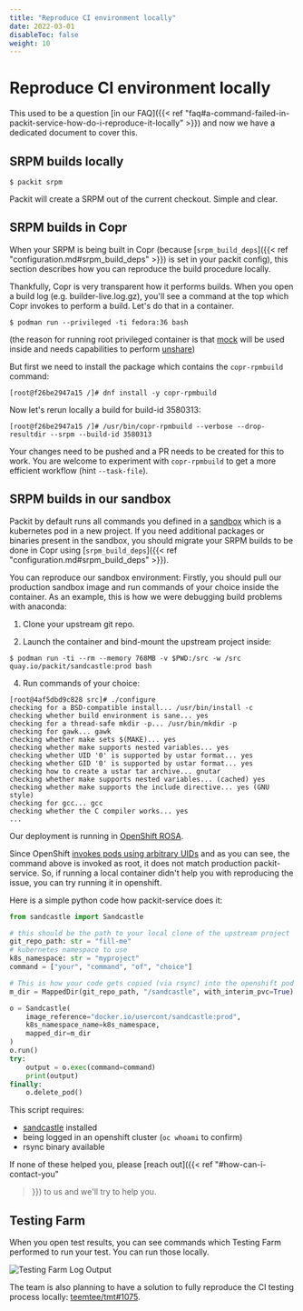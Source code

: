 ```yaml
---
title: "Reproduce CI environment locally"
date: 2022-03-01
disableToc: false
weight: 10
---
```


# Reproduce CI environment locally

This used to be a question [in our FAQ]({{< ref
"faq#a-command-failed-in-packit-service-how-do-i-reproduce-it-locally" >}}) and
now we have a dedicated document to cover this.


## SRPM builds locally

```
$ packit srpm
```

Packit will create a SRPM out of the current checkout. Simple and clear.


## SRPM builds in Copr

When your SRPM is being built in Copr (because [`srpm_build_deps`]({{< ref
"configuration.md#srpm_build_deps" >}}) is set in your packit config), this
section describes how you can reproduce the build procedure locally.

Thankfully, Copr is very transparent how it performs builds. When you open a
build log (e.g. builder-live.log.gz), you'll see a command at the top which
Copr invokes to perform a build. Let's do that in a container.

```
$ podman run --privileged -ti fedora:36 bash
```

(the reason for running root privileged container is that
[mock](https://github.com/rpm-software-management/mock) will be used inside and
needs capabilities to perform
[unshare](https://man7.org/linux/man-pages/man1/unshare.1.html))

But first we need to install the package which contains the `copr-rpmbuild` command:
```
[root@f26be2947a15 /]# dnf install -y copr-rpmbuild
```

Now let's rerun locally a build for build-id 3580313:
```
[root@f26be2947a15 /]# /usr/bin/copr-rpmbuild --verbose --drop-resultdir --srpm --build-id 3580313
```

Your changes need to be pushed and a PR needs to be created for this to work.
You are welcome to experiment with `copr-rpmbuild` to get a more efficient
workflow (hint `--task-file`).

<!--
I am deliberately making this a HTML comment. One can actually feed this json into copr-rpmbuild and not have a build-id.
{"appstream": true,
 "background": false,
 "build_id": 3580370,
 "chroot": "fedora-36-x86_64",
 "project_dirname": "TomasTomecek-cockpit-2-stg",
 "project_name": "TomasTomecek-cockpit-2-stg",
 "project_owner": "packit",
 "sandbox": "packit/TomasTomecek-cockpit-2-stg--packit",
 "source_json": "{\"builddeps\": \"https://download.copr.fedorainfracloud.org/results/packit/packit-dev/fedora-35-x86_64/03543667-packit/packit-0.46.1.dev21+gb9fc3f9-1.20220224155042545406.main.21.gb9fc3f9.fc35.noarch.rpm https://download.copr.fedorainfracloud.org/results/packit/packit-dev/fedora-35-x86_64/03543667-packit/python3-packit-0.46.1.dev21+gb9fc3f9-1.20220224155042545406.main.21.gb9fc3f9.fc35.noarch.rpm npm selinux-policy autogen autoconf automake\", \"chroot\": \"fedora-36-x86_64\", \"resultdir\": \"\", \"script\": \"#!/bin/sh\\ngit config --global user.email 'hello@packit.dev'\\ngit config --global user.name 'Packit'\\nresultdir=$PWD\\npackit -d prepare-sources --result-dir $resultdir --pr-id 2 --merge-pr --target-branch main --job-config-index 1 https://github.com/TomasTomecek/cockpit\\n\"}",
 "source_type": 9,
 "submitter": "packit",
 "task_id": "3580370"}
-->

## SRPM builds in our sandbox

Packit by default runs all commands you defined in a
[sandbox](https://github.com/packit/sandcastle) which is a kubernetes pod in a
new project. If you need additional packages or binaries present in the
sandbox, you should migrate your SRPM builds to be done in Copr using
[`srpm_build_deps`]({{< ref "configuration.md#srpm_build_deps" >}}).

You can reproduce our sandbox environment: Firstly, you should pull our
production sandbox image and run commands of your choice inside the container.
As an example, this is how we were debugging build problems with anaconda:

1. Clone your upstream git repo.

2. Launch the container and bind-mount the upstream project inside:
```
$ podman run -ti --rm --memory 768MB -v $PWD:/src -w /src quay.io/packit/sandcastle:prod bash
```

4. Run commands of your choice:
```
[root@4af5dbd9c828 src]# ./configure
checking for a BSD-compatible install... /usr/bin/install -c
checking whether build environment is sane... yes
checking for a thread-safe mkdir -p... /usr/bin/mkdir -p
checking for gawk... gawk
checking whether make sets $(MAKE)... yes
checking whether make supports nested variables... yes
checking whether UID '0' is supported by ustar format... yes
checking whether GID '0' is supported by ustar format... yes
checking how to create a ustar tar archive... gnutar
checking whether make supports nested variables... (cached) yes
checking whether make supports the include directive... yes (GNU style)
checking for gcc... gcc
checking whether the C compiler works... yes
...
```

Our deployment is running in [OpenShift
ROSA](https://docs.openshift.com/rosa/welcome/index.html).

Since OpenShift [invokes pods using arbitrary
UIDs](https://www.openshift.com/blog/a-guide-to-openshift-and-uids) and as you
can see, the command above is invoked as root, it does not match production
packit-service. So, if running a local container didn't help you with
reproducing the issue, you can try running it in openshift.

Here is a simple python code how packit-service does it:
```python
from sandcastle import Sandcastle

# this should be the path to your local clone of the upstream project
git_repo_path: str = "fill-me"
# kubernetes namespace to use
k8s_namespace: str = "myproject"
command = ["your", "command", "of", "choice"]

# This is how your code gets copied (via rsync) into the openshift pod
m_dir = MappedDir(git_repo_path, "/sandcastle", with_interim_pvc=True)

o = Sandcastle(
    image_reference="docker.io/usercont/sandcastle:prod",
    k8s_namespace_name=k8s_namespace,
    mapped_dir=m_dir
)
o.run()
try:
    output = o.exec(command=command)
    print(output)
finally:
    o.delete_pod()
```

This script requires:
 * [sandcastle](https://github.com/packit/sandcastle) installed
 * being logged in an openshift cluster (`oc whoami` to confirm)
 * rsync binary available

If none of these helped you, please [reach out]({{< ref "#how-can-i-contact-you"
>}}) to us and we'll try to help you.


## Testing Farm

When you open test results, you can see commands which Testing Farm performed
to run your test. You can run those locally.

![Testing Farm Log Output](/tf-log-output.png)

The team is also planning to have a solution to fully reproduce the CI testing
process locally:
[teemtee/tmt#1075](https://github.com/teemtee/tmt/issues/1075).
